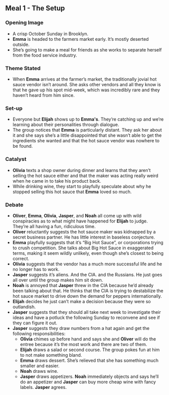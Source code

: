 ## Meal 1 - The Setup
### Opening Image
* A crisp October Sunday in Brooklyn.
* **Emma** is headed to the farmers market early. It’s mostly deserted outside.
* She’s going to make a meal for friends as she works to separate herself from the food service industry.

### Theme Stated
* When **Emma** arrives at the farmer’s market, the traditionally jovial hot sauce vendor isn’t around. She asks other vendors and all they know is that he gave up his spot mid-week, which was incredibly rare and they haven’t heard from him since.

### Set-up
* Everyone but **Elijah** shows up to **Emma's**. They’re catching up and we’re learning about their personalities through dialogue.
* The group notices that **Emma** is particularly distant. They ask her about it and she says she’s a little disappointed that she wasn’t able to get the ingredients she wanted and that the hot sauce vendor was nowhere to be found.

### Catalyst
* **Olivia** texts a shop owner during dinner and learns that they aren’t selling the hot sauce either and that the maker was acting really weird when he came in to take his product back.
* While drinking wine, they start to playfully speculate about why he stopped selling this hot sauce that **Emma** loved so much.

### Debate
* **Oliver**, **Emma**, **Olivia**, **Jasper**, and **Noah** all come up with wild conspiracies as to what might have happened for **Elijah** to judge. They’re all having a fun, ridiculous time.
* **Oliver** reluctantly suggests the hot sauce maker was kidnapped by a secret business partner. He has little interest in baseless conjecture.
* **Emma** playfully suggests that it’s “Big Hot Sauce”, or corporations trying to crush competition. She talks about Big Hot Sauce in exaggerated terms, making it seem wildly unlikely, even though she’s closest to being correct.
* **Olivia** suggests that the vendor has a much more successful life and he no longer has to work.
* **Jasper** suggests it’s aliens. And the CIA. and the Russians. He just goes all over until the group makes him sit down.
* **Noah** is annoyed that **Jasper** threw in the CIA because he’d already been talking about that. He thinks that the CIA is trying to destabilize the hot sauce market to drive down the demand for peppers internationally.
* **Elijah** decides he just can’t make a decision because they were so outlandish.
* **Jasper** suggests that they should all take next week to investigate their ideas and have a potluck the following Sunday to reconvene and see if they can figure it out. 
* **Jasper** suggests they draw numbers from a hat again and get the following responsibilities:
    * **Olivia** chimes up before hand and says she and **Oliver** will do the entree because it’s the most work and there are two of them.
    * **Elijah** draws a salad or second course. The group pokes fun at him to not make something bland.
    * **Emma** draws dessert. She’s relieved that she has something much smaller and easier.
    * **Noah** draws wine.
    * **Jasper** draws appetizers. **Noah** immediately objects and says he’ll do an appetizer and **Jasper** can buy more cheap wine with fancy labels. **Jasper** agrees.
